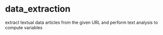 # data_extraction
extract textual data articles from the given URL and perform text analysis to compute variables
